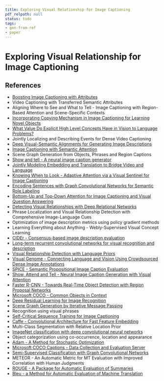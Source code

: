 ```yaml
---
title: Exploring Visual Relationship for Image Captioning
pdf_relpath: null
status: todo
tags:
- gen-from-ref
- paper
---
```


# Exploring Visual Relationship for Image Captioning

## References

- [Boosting Image Captioning with Attributes](./boosting-image-captioning-with-attributes.md)
- Video Captioning with Transferred Semantic Attributes
- Aligning Where to See and What to Tell - Image Captioning with Region-Based Attention and Scene-Specific Contexts
- [Incorporating Copying Mechanism in Image Captioning for Learning Novel Objects](./incorporating-copying-mechanism-in-image-captioning-for-learning-novel-objects.md)
- [What Value Do Explicit High Level Concepts Have in Vision to Language Problems?](./what-value-do-explicit-high-level-concepts-have-in-vision-to-language-problems.md)
- Jointly Localizing and Describing Events for Dense Video Captioning
- [Deep Visual-Semantic Alignments for Generating Image Descriptions](./deep-visual-semantic-alignments-for-generating-image-descriptions.md)
- [Image Captioning with Semantic Attention](./image-captioning-with-semantic-attention.md)
- Scene Graph Generation from Objects, Phrases and Region Captions
- [Show and tell - A neural image caption generator](./show-and-tell-a-neural-image-caption-generator.md)
- [Jointly Modeling Embedding and Translation to Bridge Video and Language](./jointly-modeling-embedding-and-translation-to-bridge-video-and-language.md)
- [Knowing When to Look - Adaptive Attention via a Visual Sentinel for Image Captioning](./knowing-when-to-look-adaptive-attention-via-a-visual-sentinel-for-image-captioning.md)
- [Encoding Sentences with Graph Convolutional Networks for Semantic Role Labeling](./encoding-sentences-with-graph-convolutional-networks-for-semantic-role-labeling.md)
- [Bottom-Up and Top-Down Attention for Image Captioning and Visual Question Answering](./bottom-up-and-top-down-attention-for-image-captioning-and-visual-question-answering.md)
- [Detecting Visual Relationships with Deep Relational Networks](./detecting-visual-relationships-with-deep-relational-networks.md)
- Phrase Localization and Visual Relationship Detection with Comprehensive Image-Language Cues
- Optimization of image description metrics using policy gradient methods
- Learning Everything about Anything - Webly-Supervised Visual Concept Learning
- [CIDEr - Consensus-based image description evaluation](./cider-consensus-based-image-description-evaluation.md)
- [Long-term recurrent convolutional networks for visual recognition and description](./long-term-recurrent-convolutional-networks-for-visual-recognition-and-description.md)
- [Visual Relationship Detection with Language Priors](./visual-relationship-detection-with-language-priors.md)
- [Visual Genome - Connecting Language and Vision Using Crowdsourced Dense Image Annotations](./visual-genome-connecting-language-and-vision-using-crowdsourced-dense-image-annotations.md)
- [SPICE - Semantic Propositional Image Caption Evaluation](./spice-semantic-propositional-image-caption-evaluation.md)
- [Show, Attend and Tell - Neural Image Caption Generation with Visual Attention](./show-attend-and-tell-neural-image-caption-generation-with-visual-attention.md)
- [Faster R-CNN - Towards Real-Time Object Detection with Region Proposal Networks](./faster-r-cnn-towards-real-time-object-detection-with-region-proposal-networks.md)
- [Microsoft COCO - Common Objects in Context](./microsoft-coco-common-objects-in-context.md)
- [Deep Residual Learning for Image Recognition](./deep-residual-learning-for-image-recognition.md)
- [Scene Graph Generation by Iterative Message Passing](./scene-graph-generation-by-iterative-message-passing.md)
- Recognition using visual phrases
- [Self-Critical Sequence Training for Image Captioning](./self-critical-sequence-training-for-image-captioning.md)
- [Caffe - Convolutional Architecture for Fast Feature Embedding](./caffe-convolutional-architecture-for-fast-feature-embedding.md)
- Multi-Class Segmentation with Relative Location Prior
- [ImageNet classification with deep convolutional neural networks](./imagenet-classification-with-deep-convolutional-neural-networks.md)
- Object categorization using co-occurrence, location and appearance
- [Adam - A Method for Stochastic Optimization](./adam-a-method-for-stochastic-optimization.md)
- [Microsoft COCO Captions - Data Collection and Evaluation Server](./microsoft-coco-captions-data-collection-and-evaluation-server.md)
- [Semi-Supervised Classification with Graph Convolutional Networks](./semi-supervised-classification-with-graph-convolutional-networks.md)
- METEOR - An Automatic Metric for MT Evaluation with Improved Correlation with Human Judgments
- [ROUGE - A Package for Automatic Evaluation of Summaries](./rouge-a-package-for-automatic-evaluation-of-summaries.md)
- [Bleu - a Method for Automatic Evaluation of Machine Translation](./bleu-a-method-for-automatic-evaluation-of-machine-translation.md)
